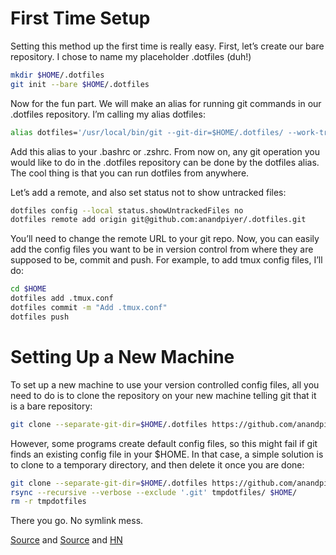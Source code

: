 # First Time Setup
Setting this method up the first time is really easy. First, let’s create our bare repository. I chose to name my placeholder .dotfiles (duh!)

```bash
mkdir $HOME/.dotfiles
git init --bare $HOME/.dotfiles
```

Now for the fun part. We will make an alias for running git commands in our .dotfiles repository. I’m calling my alias dotfiles:
```bash
alias dotfiles='/usr/local/bin/git --git-dir=$HOME/.dotfiles/ --work-tree=$HOME'
```
Add this alias to your .bashrc or .zshrc. From now on, any git operation you would like to do in the .dotfiles repository can be done by the dotfiles alias. The cool thing is that you can run dotfiles from anywhere.

Let’s add a remote, and also set status not to show untracked files:
```bash
dotfiles config --local status.showUntrackedFiles no
dotfiles remote add origin git@github.com:anandpiyer/.dotfiles.git
```

You’ll need to change the remote URL to your git repo. Now, you can easily add the config files you want to be in version control from where they are supposed to be, commit and push. For example, to add tmux config files, I’ll do:
```bash
cd $HOME
dotfiles add .tmux.conf
dotfiles commit -m "Add .tmux.conf"
dotfiles push
```

# Setting Up a New Machine
To set up a new machine to use your version controlled config files, all you need to do is to clone the repository on your new machine telling git that it is a bare repository:

```bash
git clone --separate-git-dir=$HOME/.dotfiles https://github.com/anandpiyer/.dotfiles.git ~
```

However, some programs create default config files, so this might fail if git finds an existing config file in your $HOME. In that case, a simple solution is to clone to a temporary directory, and then delete it once you are done:
```bash
git clone --separate-git-dir=$HOME/.dotfiles https://github.com/anandpiyer/.dotfiles.git tmpdotfiles
rsync --recursive --verbose --exclude '.git' tmpdotfiles/ $HOME/
rm -r tmpdotfiles
```
There you go. No symlink mess.


[Source](https://www.anand-iyer.com/blog/2018/a-simpler-way-to-manage-your-dotfiles/) and [Source](https://www.atlassian.com/git/tutorials/dotfiles) and [HN](https://news.ycombinator.com/item?id=11070797)
